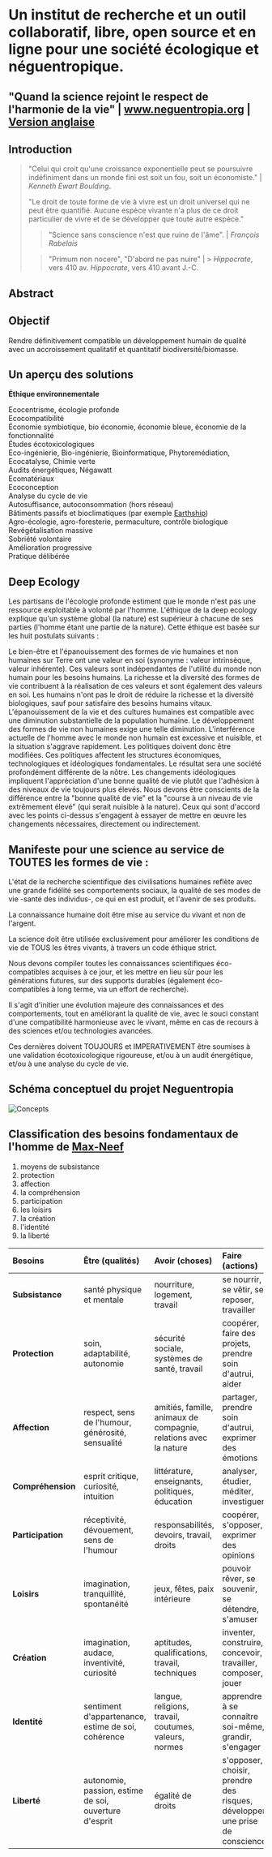 # Un institut de recherche et un outil collaboratif, libre, open source et en ligne pour une société écologique et néguentropique.
## "Quand la science rejoint le respect de l'harmonie de la vie" | www.neguentropia.org | [Version anglaise](https://github.com/DSkillz/neguentropia/blob/dev/readme.md)

## Introduction

> "Celui qui croit qu'une croissance exponentielle peut se poursuivre indéfiniment dans un monde fini est soit un fou, soit un économiste." |
> *Kenneth Ewart Boulding*.
>
> "Le droit de toute forme de vie à vivre est un droit universel qui ne peut être quantifié. Aucune espèce vivante n'a plus de ce droit particulier de vivre et de se développer que toute autre espèce."
>
> > "Science sans conscience n'est que ruine de l'âme". |
> *François Rabelais*
>
> > "Primum non nocere", "D'abord ne pas nuire" | > *Hippocrate*, vers 410 av.
> *Hippocrate*, vers 410 avant J.-C.
## Abstract

## Objectif
Rendre définitivement compatible un développement humain de qualité avec un accroissement qualitatif et quantitatif biodiversité/biomasse.
## Un aperçu des solutions

**Éthique environnementale**

Ecocentrisme, écologie profonde<br>
Ecocompatibilité<br>
Économie symbiotique, bio économie, économie bleue, économie de la fonctionnalité<br>
Études écotoxicologiques<br>
Eco-ingénierie, Bio-ingénierie, Bioinformatique, Phytoremédiation, Ecocatalyse, Chimie verte<br>
Audits énergétiques, Négawatt<br>
Ecomatériaux<br>
Ecoconception<br>
Analyse du cycle de vie<br>
Autosuffisance, autoconsommation (hors réseau)<br>
Bâtiments passifs et bioclimatiques (par exemple [Earthship](https://en.wikipedia.org/wiki/Earthship))<br>
Agro-écologie, agro-foresterie, permaculture, contrôle biologique<br>
Revégétalisation massive<br>
Sobriété volontaire<br>
Amélioration progressive<br>
Pratique délibérée
## Deep Ecology

Les partisans de l'écologie profonde estiment que le monde n'est pas une ressource exploitable à volonté par l'homme. L'éthique de la deep ecology explique qu'un système global (la nature) est supérieur à chacune de ses parties (l'homme étant une partie de la nature). Cette éthique est basée sur les huit postulats suivants :

Le bien-être et l'épanouissement des formes de vie humaines et non humaines sur Terre ont une valeur en soi (synonyme : valeur intrinsèque, valeur inhérente). Ces valeurs sont indépendantes de l'utilité du monde non humain pour les besoins humains.
La richesse et la diversité des formes de vie contribuent à la réalisation de ces valeurs et sont également des valeurs en soi.
Les humains n'ont pas le droit de réduire la richesse et la diversité biologiques, sauf pour satisfaire des besoins humains vitaux.
L'épanouissement de la vie et des cultures humaines est compatible avec une diminution substantielle de la population humaine. Le développement des formes de vie non humaines exige une telle diminution.
L'interférence actuelle de l'homme avec le monde non humain est excessive et nuisible, et la situation s'aggrave rapidement.
Les politiques doivent donc être modifiées. Ces politiques affectent les structures économiques, technologiques et idéologiques fondamentales. Le résultat sera une société profondément différente de la nôtre.
Les changements idéologiques impliquent l'appréciation d'une bonne qualité de vie plutôt que l'adhésion à des niveaux de vie toujours plus élevés. Nous devons être conscients de la différence entre la "bonne qualité de vie" et la "course à un niveau de vie extrêmement élevé" (qui serait nuisible à la nature).
Ceux qui sont d'accord avec les points ci-dessus s'engagent à essayer de mettre en œuvre les changements nécessaires, directement ou indirectement.
## Manifeste pour une science au service de TOUTES les formes de vie :

L'état de la recherche scientifique des civilisations humaines reflète avec une grande fidélité ses comportements sociaux, la qualité de ses modes de vie -santé des individus-, ce qui en est produit, et l'avenir de ses produits.

La connaissance humaine doit être mise au service du vivant et non de l'argent.

La science doit être utilisée exclusivement pour améliorer les conditions de vie de TOUS les êtres vivants, à travers un code éthique strict.

Nous devons compiler toutes les connaissances scientifiques éco-compatibles acquises à ce jour, et les mettre en lieu sûr pour les générations futures, sur des supports durables (également éco-compatibles à long terme, via un effort de recherche).

Il s'agit d'initier une évolution majeure des connaissances et des comportements, tout en améliorant la qualité de vie, avec le souci constant d'une compatibilité harmonieuse avec le vivant, même en cas de recours à des sciences et/ou technologies avancées.

Ces dernières doivent TOUJOURS et IMPERATIVEMENT être soumises à une validation écotoxicologique rigoureuse, et/ou à un audit énergétique, et/ou à une analyse du cycle de vie.
## Schéma conceptuel du projet Neguentropia

![Concepts](https://s2.imgcdn.dev/lPlNL.png)
## Classification des besoins fondamentaux de l'homme de [Max-Neef](https://www.liquisearch.com/fundamental_human_needs/classification_of_needs)

1. moyens de subsistance
2. protection
3. affection
4. la compréhension
5. participation
6. les loisirs
7. la création
8. l'identité
9. la liberté

|Besoins|Être (qualités)|Avoir (choses)|Faire (actions)|Interagir (paramètres)|
|:----|:----|:----|:----|:----|
|**Subsistance**|santé physique et mentale|nourriture, logement, travail|se nourrir, se vêtir, se reposer, travailler|environnement du lieu de vie, conditions sociales|
|**Protection**|soin, adaptabilité, autonomie|sécurité sociale, systèmes de santé, travail|coopérer, faire des projets, prendre soin d'autrui, aider|environnement social, logement|
|**Affection**|respect, sens de l'humour, générosité, sensualité|amitiés, famille, animaux de compagnie, relations avec la nature|partager, prendre soin d'autrui, exprimer des émotions|intimité, espaces intimes d'unité|
|**Compréhension**|esprit critique, curiosité, intuition|littérature, enseignants, politiques, éducation|analyser, étudier, méditer, investiguer,|écoles, familles, universités, communautés|
|**Participation**|réceptivité, dévouement, sens de l'humour|responsabilités, devoirs, travail, droits|coopérer, s'opposer, exprimer des opinions|associations, partis, églises, relations de voisinage|
|**Loisirs**|imagination, tranquillité, spontanéité|jeux, fêtes, paix intérieure|pouvoir rêver, se souvenir, se détendre, s'amuser|paysages, espaces d'intimité, lieux où on peut être seul|
|**Création**|imagination, audace, inventivité, curiosité|aptitudes, qualifications, travail, techniques|inventer, construire, concevoir, travailler, composer, jouer|espaces d'expression, ateliers, publics|
|**Identité**|sentiment d'appartenance, estime de soi, cohérence|langue, religions, travail, coutumes, valeurs, normes|apprendre à se connaître soi-même, grandir, s'engager|lieux d'appartenance, cadre quotidien|
|**Liberté**|autonomie, passion, estime de soi, ouverture d'esprit|égalité de droits|s'opposer, choisir, prendre des risques, développer une prise de conscience|n'importe où|